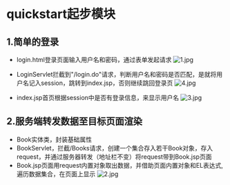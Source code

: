 # quickstart起步模块
## 1.简单的登录
- login.html登录页面输入用户名和密码，通过表单发起请求
![1.jpg](http://ww1.sinaimg.cn/large/007uormxgy1g7emjn2za6j30g20760sx.jpg)

- LoginServlet拦截到"/login.do"请求，判断用户名和密码是否匹配，是就将用户名记入session，跳转到index.jsp，否则继续跳回登录页
![4.jpg](http://ww1.sinaimg.cn/large/007uormxgy1g7eml0gxa2j30x205nt95.jpg)

- index.jsp首页根据session中是否有登录信息，来显示用户名
![3.jpg](http://ww1.sinaimg.cn/large/007uormxgy1g7emlkh0rfj31hc0wx4qp.jpg)


## 2.服务端转发数据至目标页面渲染
- Book实体类，封装基础属性
- BookServlet，拦截/Books请求，创建一个集合存入若干Book对象，存入request，并通过服务器转发（地址栏不变）将request带到Book.jsp页面
- Book.jsp页面用request内置对象取出数据，并借助页面内置对象和EL表达式,遍历数据集合，在页面上显示
![2.jpg](http://ww1.sinaimg.cn/large/007uormxgy1g7emmy6tx8j31hc0wx7wh.jpg)
